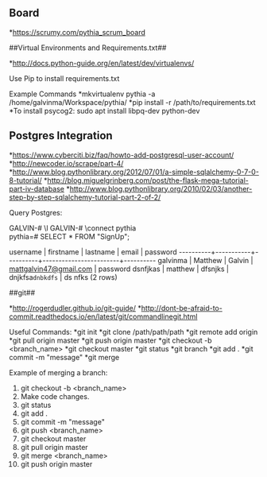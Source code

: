 ## Board ##
*https://scrumy.com/pythia_scrum_board

##Virtual Environments and Requirements.txt##

*http://docs.python-guide.org/en/latest/dev/virtualenvs/

Use Pip to install requirements.txt

Example Commands
*mkvirtualenv pythia -a /home/galvinma/Workspace/pythia/
*pip install -r /path/to/requirements.txt
*To install psycog2: sudo apt install libpq-dev python-dev

## Postgres Integration ##

*https://www.cyberciti.biz/faq/howto-add-postgresql-user-account/
*http://newcoder.io/scrape/part-4/  
*http://www.blog.pythonlibrary.org/2012/07/01/a-simple-sqlalchemy-0-7-0-8-tutorial/ 
*http://blog.miguelgrinberg.com/post/the-flask-mega-tutorial-part-iv-database
*http://www.blog.pythonlibrary.org/2010/02/03/another-step-by-step-sqlalchemy-tutorial-part-2-of-2/

Query Postgres:

GALVIN-# \l
GALVIN-# \connect pythia                 
pythia=# SELECT * FROM "SignUp";

 username | firstname | lastname |         email          | password 
----------+-----------+----------+------------------------+----------
 galvinma | Matthew   | Galvin   | mattgalvin47@gmail.com | password
 dsnfjkas | matthew   | dfsnjks  | dnjkfsa`dnbkdfs`       | ds nfks
(2 rows)


##git##

*http://rogerdudler.github.io/git-guide/
*http://dont-be-afraid-to-commit.readthedocs.io/en/latest/git/commandlinegit.html

Useful Commands:
*git init
*git clone /path/path/path
*git remote add origin <server>
*git pull origin master
*git push origin master
*git checkout -b <branch_name>
*git checkout master
*git status
*git branch
*git add .
*git commit -m "message"
*git merge <branch>

Example of merging a branch:
1. git checkout -b <branch_name>
1. Make code changes.
1. git status
1. git add .
1. git commit -m "message"
1. git push <branch_name>
1. git checkout master
1. git pull origin master
1. git merge <branch_name>
1. git push origin master